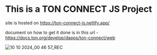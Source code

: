 # This is a TON CONNECT JS Project

site is hosted on https://ton-connect-js.netlify.app/

document on how to get it done is in this url - https://docs.ton.org/develop/dapps/ton-connect/web

![10 10 2024_00 46 57_REC](https://github.com/user-attachments/assets/b96632b6-1d83-40da-a107-7f51bf01f5a1)


